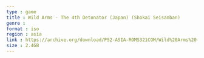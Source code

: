 ```yaml
---
type : game
title : Wild Arms - The 4th Detonator (Japan) (Shokai Seisanban)
genre : 
format : iso
region : asia
link : https://archive.org/download/PS2-ASIA-ROMS321COM/Wild%20Arms%20-%20The%204th%20Detonator%20%28Japan%29%20%28Shokai%20Seisanban%29.7z
size : 2.4GB
---
```

